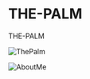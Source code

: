 # THE-PALM
THE-PALM

![ThePalm](https://user-images.githubusercontent.com/76061500/143731845-7eba2fe1-dfb2-44e6-925d-a1db035ad663.png)

![AboutMe](https://user-images.githubusercontent.com/76061500/143731882-cadb1262-17a5-4e1d-a9b7-ec3b784bf35e.png)
